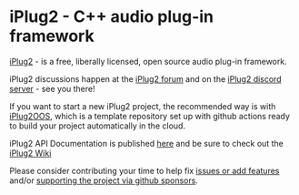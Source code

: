 # iPlug2 - C++ audio plug-in framework

[iPlug2](https://iplug2.github.io/) - is a free, liberally licensed, open source audio plug-in framework.

iPlug2 discussions happen at the [iPlug2 forum](https://iplug2.discourse.group) and on the [iPlug2 discord server](https://discord.gg/7h9HW8N9Ke) - see you there!

If you want to start a new iPlug2 project, the recommended way is with [iPlug2OOS](https://github.com/iPlug2/iPlug2OOS), which is a template repository set up with github actions ready to build your project automatically in the cloud.

iPlug2 API Documentation is published [here](https://iplug2.github.io/docs) and be sure to check out the [iPlug2 Wiki](https://github.com/iPlug2/iPlug2/wiki)

Please consider contributing your time to help fix [issues or add features](https://github.com/iPlug2/iPlug2/issues) and/or [supporting the project via github sponsors](https://github.com/sponsors/iplug2).
